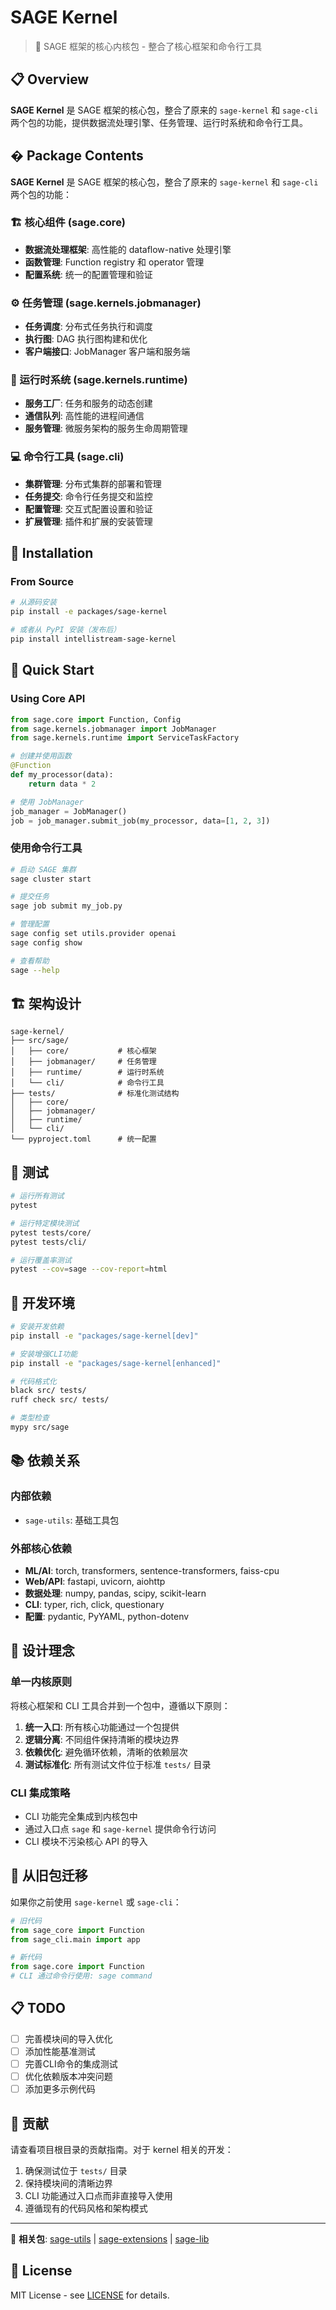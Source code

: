 # SAGE Kernel

> 🚀 SAGE 框架的核心内核包 - 整合了核心框架和命令行工具

## 📋 Overview

**SAGE Kernel** 是 SAGE 框架的核心包，整合了原来的 `sage-kernel` 和 `sage-cli` 两个包的功能，提供数据流处理引擎、任务管理、运行时系统和命令行工具。

## � Package Contents

**SAGE Kernel** 是 SAGE 框架的核心包，整合了原来的 `sage-kernel` 和 `sage-cli` 两个包的功能：

### 🏗️ 核心组件 (sage.core)
- **数据流处理框架**: 高性能的 dataflow-native 处理引擎
- **函数管理**: Function registry 和 operator 管理
- **配置系统**: 统一的配置管理和验证

### ⚙️ 任务管理 (sage.kernels.jobmanager)  
- **任务调度**: 分布式任务执行和调度
- **执行图**: DAG 执行图构建和优化
- **客户端接口**: JobManager 客户端和服务端

### 🔧 运行时系统 (sage.kernels.runtime)
- **服务工厂**: 任务和服务的动态创建
- **通信队列**: 高性能的进程间通信
- **服务管理**: 微服务架构的服务生命周期管理

### 💻 命令行工具 (sage.cli)
- **集群管理**: 分布式集群的部署和管理
- **任务提交**: 命令行任务提交和监控
- **配置管理**: 交互式配置设置和验证
- **扩展管理**: 插件和扩展的安装管理

## 🚀 Installation

### From Source

```bash
# 从源码安装
pip install -e packages/sage-kernel

# 或者从 PyPI 安装（发布后）
pip install intellistream-sage-kernel
```

## 📖 Quick Start

### Using Core API

```python
from sage.core import Function, Config
from sage.kernels.jobmanager import JobManager
from sage.kernels.runtime import ServiceTaskFactory

# 创建并使用函数
@Function
def my_processor(data):
    return data * 2

# 使用 JobManager
job_manager = JobManager()
job = job_manager.submit_job(my_processor, data=[1, 2, 3])
```

### 使用命令行工具

```bash
# 启动 SAGE 集群
sage cluster start

# 提交任务
sage job submit my_job.py

# 管理配置
sage config set utils.provider openai
sage config show

# 查看帮助
sage --help
```

## 🏗️ 架构设计

```
sage-kernel/
├── src/sage/
│   ├── core/           # 核心框架
│   ├── jobmanager/     # 任务管理
│   ├── runtime/        # 运行时系统
│   └── cli/            # 命令行工具
├── tests/              # 标准化测试结构
│   ├── core/
│   ├── jobmanager/
│   ├── runtime/
│   └── cli/
└── pyproject.toml      # 统一配置
```

## 🧪 测试

```bash
# 运行所有测试
pytest

# 运行特定模块测试
pytest tests/core/
pytest tests/cli/

# 运行覆盖率测试
pytest --cov=sage --cov-report=html
```

## 🔧 开发环境

```bash
# 安装开发依赖
pip install -e "packages/sage-kernel[dev]"

# 安装增强CLI功能
pip install -e "packages/sage-kernel[enhanced]"

# 代码格式化
black src/ tests/
ruff check src/ tests/

# 类型检查
mypy src/sage
```

## 📚 依赖关系

### 内部依赖
- `sage-utils`: 基础工具包

### 外部核心依赖
- **ML/AI**: torch, transformers, sentence-transformers, faiss-cpu
- **Web/API**: fastapi, uvicorn, aiohttp
- **数据处理**: numpy, pandas, scipy, scikit-learn
- **CLI**: typer, rich, click, questionary
- **配置**: pydantic, PyYAML, python-dotenv

## 🎯 设计理念

### 单一内核原则
将核心框架和 CLI 工具合并到一个包中，遵循以下原则：

1. **统一入口**: 所有核心功能通过一个包提供
2. **逻辑分离**: 不同组件保持清晰的模块边界  
3. **依赖优化**: 避免循环依赖，清晰的依赖层次
4. **测试标准化**: 所有测试文件位于标准 `tests/` 目录

### CLI 集成策略
- CLI 功能完全集成到内核包中
- 通过入口点 `sage` 和 `sage-kernel` 提供命令行访问
- CLI 模块不污染核心 API 的导入

## 🔄 从旧包迁移

如果你之前使用 `sage-kernel` 或 `sage-cli`：

```python
# 旧代码
from sage_core import Function
from sage_cli.main import app

# 新代码  
from sage.core import Function
# CLI 通过命令行使用: sage command
```

## 📋 TODO

- [ ] 完善模块间的导入优化
- [ ] 添加性能基准测试
- [ ] 完善CLI命令的集成测试
- [ ] 优化依赖版本冲突问题
- [ ] 添加更多示例代码

## 🤝 贡献

请查看项目根目录的贡献指南。对于 kernel 相关的开发：

1. 确保测试位于 `tests/` 目录
2. 保持模块间的清晰边界
3. CLI 功能通过入口点而非直接导入使用
4. 遵循现有的代码风格和架构模式

---

🔗 **相关包**: [sage-utils](../sage-utils/) | [sage-extensions](../sage-extensions/) | [sage-lib](../sage-lib/)

## 📄 License

MIT License - see [LICENSE](../../LICENSE) for details.
